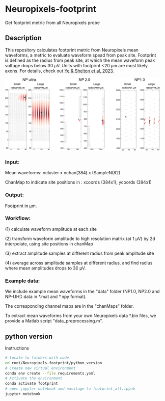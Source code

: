 # Neuropixels-footprint
Get footprint metric from all Neuropixels probe

## Description
This repository calculates footprint metric from Neuropixels mean waveforms, a metric to evaluate waveform spead from peak site.
Footprint is defined as the radius from peak site, at which the mean waveform peak voltage drops below 30 μV.
Units with footpirnt <20 μm are most likely axons. For details, check out [Ye & Shelton et al, 2023](https://www.biorxiv.org/content/10.1101/2023.08.23.554527v3).

![examples](https://github.com/zhiwen10/Neuropixels-footprint/blob/main/examples2.png)

### Input: 

Mean waveforms: ncluster x nchan(384) x tSampleN(82)

ChanMap to indicate site positions in : xcoords (384x1), ycoords (384x1) 

### Output:

Footprint in μm.

### Workflow:

(1) calculate waveform amplitude at each site

(2) transform waveform amplitude to high resolution matrix (at 1 μV) by 2d interpolate, using site positions in chanMap

(3) extract amplitude samples at different radius from peak amplitude site

(4) average across amplitude samples at different radius, and find radius where mean amplitudes drops to 30 μV. 

### Example data:
We include example mean waveforms in the "data" folder (NP1.0, NP2.0 and NP-UHD data in *.mat and *.npy format).

The corresponding channel maps are in the "chanMaps" folder.   

To extract mean waveforms from your own Neuropixels data *.bin files, we provide a Matlab script "data_preprocessing.m". 

## python version

Instructions
```bash
# locate to folders with code
cd root/Neuropixels-footprint/python_version
# Create new virtual environment
conda env create --file requirements.yaml
# Activate the environment
conda activate footprint
# open jupyter notebook and navitage to footprint_all.ipynb
jupyter notebook
```
